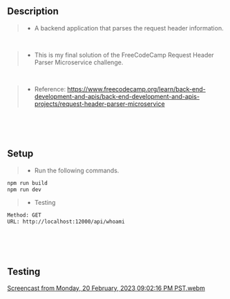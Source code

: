 ## Description
> - A backend application that parses the request header information.

<br />

> - This is my final solution of the FreeCodeCamp Request Header Parser Microservice challenge.

<br />

> - Reference: https://www.freecodecamp.org/learn/back-end-development-and-apis/back-end-development-and-apis-projects/request-header-parser-microservice

<br />
<br />
<br />



## Setup

> - Run the following commands.

```bash
npm run build
npm run dev
```

> - Testing

```bash
Method: GET
URL: http://localhost:12000/api/whoami
```

<br />
<br />
<br />

## Testing
[Screencast from Monday, 20 February, 2023 09:02:16 PM PST.webm](https://user-images.githubusercontent.com/69438999/220116480-52d5a660-3686-443d-a85d-d38031421627.webm)
